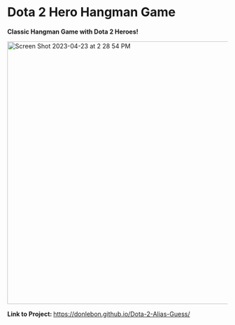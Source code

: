 # Dota 2 Hero Hangman Game

<b> Classic Hangman Game with Dota 2 Heroes! </b>

<img width="600" alt="Screen Shot 2023-04-23 at 2 28 54 PM" src="https://user-images.githubusercontent.com/48774962/233867921-ce7a7b78-ba3c-4437-b32e-34244172f5b2.png">

<b>Link to Project: </b> https://donlebon.github.io/Dota-2-Alias-Guess/
